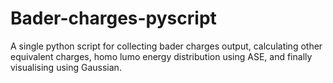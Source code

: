 # Bader-charges-pyscript
A single python script for collecting bader charges output, calculating other equivalent charges, homo lumo energy distribution using ASE, and finally visualising using Gaussian.
